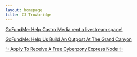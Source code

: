 ```yaml
---
layout: homepage
title: CJ Trowbridge
---
```



<p><a href="https://www.gofundme.com/f/aucfwq-support-castro-media-amplify-underrepresented-voice" class="btn btn-gofundme"><i class="fa-solid fa-hand-holding-dollar"></i> GoFundMe: Help Castro Media rent a livestream space!</a><p>
<p><a href="https://www.gofundme.com/f/build-a-foundation-for-the-survival-of-humanity" class="btn btn-gofundme"><i class="fa-solid fa-hand-holding-dollar"></i> GoFundMe: Help Us Build An Outpost At The Grand Canyon</a><p>
<p><a href="https://forms.gle/UZgQiUNzm8q1dmNfA" class="btn btn-success">✨ Apply To Receive A Free Cyberpony Express Node ✨</a></p>
